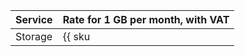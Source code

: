 Service | Rate for 1 GB per month, with VAT
--- | ---
Storage | {{ sku|ILS|cr.bucket.used_space.standard|month|string }}